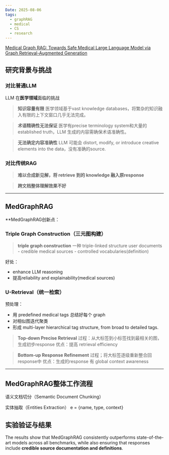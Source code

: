 ```yaml
---
Date: 2025-08-06
tags:
  - graphRAG
  - medical
  - CS
  - research
---
```

[Medical Graph RAG: Towards Safe Medical Large Language Model via Graph Retrieval-Augmented Generation](https://arxiv.org/pdf/2408.04187)


## 研究背景与挑战

### 对比普通LLM

LLM 在**医学领域**面临的挑战

>**知识容量有限**
>	医学领域基于vast knowledge databases，将繁杂的知识融入有限的上下文窗口几乎无法完成。
	
>**术语精确性无法保证**
>	医学有precise terminology system和大量的 established truth，LLM 生成的内容需确保术语准确性。
    
>**无法确定内容准确性**
>	LLM 可能会 distort, modify, or introduce creative elements into the data，没有准确的source.
    

### 对比传统RAG

>**难以合成新见解，将 retrieve 到的 knowledge 融入原response**

>**跨文档整体理解效果不好**


------------------------------------------------------------------------

## MedGraphRAG 

**MedGraphRAG创新点：

### Triple Graph Construction（三元图构建）

>**triple graph construction**
>    一种 triple-linked structure
   user documents - credible medical sources - controlled vocabularies(definition)

好处：
- enhance LLM reasoning
- 提高reliability and explainability(medical sources)

### U-Retrieval（统一检索）

预处理：
- 用 predefined medical tags 总结好每个 graph
- 对相似图迭代聚类
- 形成 multi-layer hierarchical tag structure, from broad to detailed tags.

>**Top-down Precise Retrieval**
>    过程：从大标签到小标签找到最相关的图，生成初步response
>    优点：提高 retrieval efficiency

>**Bottom-up Response Refinement**
>	过程；将大标签逐级重新整合回response中
>    优点：生成的response 有 global context awareness


------------------------------------------------------------------------

## MedGraphRAG整体工作流程

语义文档切分（Semantic Document Chunking）

实体抽取（Entities Extraction）
e = {name, type, context}







## 实验验证与结果

The results show that MedGraphRAG consistently outperforms state-of-the-art models across all benchmarks, while also ensuring that responses include **credible source documentation and definitions**.